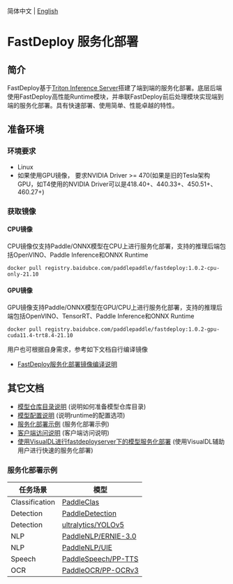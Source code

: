 简体中文 | [English](README.md)

# FastDeploy 服务化部署

## 简介

FastDeploy基于[Triton Inference Server](https://github.com/triton-inference-server/server)搭建了端到端的服务化部署。底层后端使用FastDeploy高性能Runtime模块，并串联FastDeploy前后处理模块实现端到端的服务化部署。具有快速部署、使用简单、性能卓越的特性。

## 准备环境

### 环境要求
- Linux
- 如果使用GPU镜像， 要求NVIDIA Driver >= 470(如果是旧的Tesla架构GPU，如T4使用的NVIDIA Driver可以是418.40+、440.33+、450.51+、460.27+)

### 获取镜像

#### CPU镜像
CPU镜像仅支持Paddle/ONNX模型在CPU上进行服务化部署，支持的推理后端包括OpenVINO、Paddle Inference和ONNX Runtime
``` shell
docker pull registry.baidubce.com/paddlepaddle/fastdeploy:1.0.2-cpu-only-21.10
```

#### GPU镜像
GPU镜像支持Paddle/ONNX模型在GPU/CPU上进行服务化部署，支持的推理后端包括OpenVINO、TensorRT、Paddle Inference和ONNX Runtime
```
docker pull registry.baidubce.com/paddlepaddle/fastdeploy:1.0.2-gpu-cuda11.4-trt8.4-21.10
```

用户也可根据自身需求，参考如下文档自行编译镜像
- [FastDeploy服务化部署镜像编译说明](docs/zh_CN/compile.md)

## 其它文档
- [模型仓库目录说明](docs/zh_CN/model_repository.md) (说明如何准备模型仓库目录)
- [模型配置说明](docs/zh_CN/model_configuration.md)  (说明runtime的配置选项)
- [服务化部署示例](docs/zh_CN/demo.md) (服务化部署示例)
- [客户端访问说明](docs/zh_CN/client.md) (客户端访问说明)
- [使用VisualDL进行fastdeployserver下的模型服务化部署](docs/zh_CN/vdl_management.md) (使用VisualDL辅助用户进行快速的服务化部署)


### 服务化部署示例

| 任务场景 | 模型  |
|---|---|
| Classification | [PaddleClas](../examples/vision/classification/paddleclas/serving/README.md) |
| Detection | [PaddleDetection](../examples/vision/detection/paddledetection/serving/README.md) |
| Detection | [ultralytics/YOLOv5](../examples/vision/detection/yolov5/serving/README.md) |
| NLP |	[PaddleNLP/ERNIE-3.0](../examples/text/ernie-3.0/serving/README.md)|
| NLP |	[PaddleNLP/UIE](../examples/text/uie/serving/README.md)|
| Speech |	[PaddleSpeech/PP-TTS](../examples/audio/pp-tts/serving/README.md)|
| OCR |	[PaddleOCR/PP-OCRv3](../examples/vision/ocr/PP-OCRv3/serving/README.md)|

